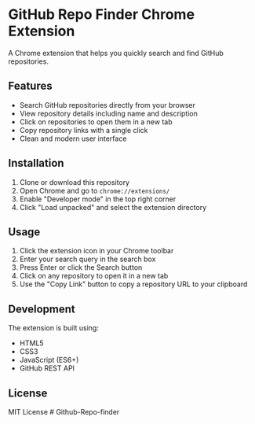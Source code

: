 # GitHub Repo Finder Chrome Extension

A Chrome extension that helps you quickly search and find GitHub repositories.

## Features

- Search GitHub repositories directly from your browser
- View repository details including name and description
- Click on repositories to open them in a new tab
- Copy repository links with a single click
- Clean and modern user interface

## Installation

1. Clone or download this repository
2. Open Chrome and go to `chrome://extensions/`
3. Enable "Developer mode" in the top right corner
4. Click "Load unpacked" and select the extension directory

## Usage

1. Click the extension icon in your Chrome toolbar
2. Enter your search query in the search box
3. Press Enter or click the Search button
4. Click on any repository to open it in a new tab
5. Use the "Copy Link" button to copy a repository URL to your clipboard

## Development

The extension is built using:

- HTML5
- CSS3
- JavaScript (ES6+)
- GitHub REST API

## License

MIT License # Github-Repo-finder
